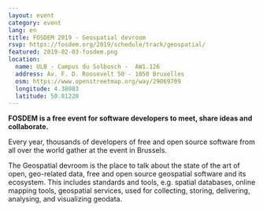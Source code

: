 ```yaml
---
layout: event
category: event
lang: en
title: FOSDEM 2019 - Geospatial devroom
rsvp: https://fosdem.org/2019/schedule/track/geospatial/
featured: 2019-02-03-fosdem.png
location:
  name: ULB - Campus du Solbosch -  AW1.126
  address: Av. F. D. Roosevelt 50 - 1050 Bruxelles
  osm: https://www.openstreetmap.org/way/29069709
  longitude: 4.38083
  latitude: 50.81220
---
```


**FOSDEM is a free event for software developers to meet, share ideas and collaborate.**

Every year, thousands of developers of free and open source software from all over the world gather at the event in Brussels.

The Geospatial devroom is the place to talk about the state of the art of open, geo-related data, free and open source geospatial software and its ecosystem. This includes standards and tools, e.g. spatial databases, online mapping tools, geospatial services, used for collecting, storing, delivering, analysing, and visualizing geodata.
